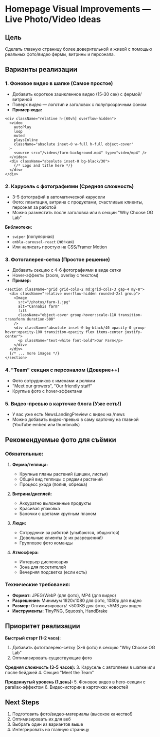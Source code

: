 # Homepage Visual Improvements — Live Photo/Video Ideas

## Цель
Сделать главную страницу более доверительной и живой с помощью реальных фото/видео фермы, витрины и персонала.

## Варианты реализации

### 1. **Фоновое видео в шапке** (Самое простое)
- Добавить короткое зацикленное видео (15-30 сек) с фермой/витриной
- Поверх видео — логотип и заголовок с полупрозрачным фоном
- **Пример кода:**
```tsx
<div className="relative h-[60vh] overflow-hidden">
  <video 
    autoPlay 
    loop 
    muted 
    playsInline 
    className="absolute inset-0 w-full h-full object-cover"
  >
    <source src="/videos/farm-background.mp4" type="video/mp4" />
  </video>
  <div className="absolute inset-0 bg-black/30">
    {/* Logo and title here */}
  </div>
</div>
```

### 2. **Карусель с фотографиями** (Средняя сложность)
- 3-5 фотографий в автоматической карусели
- Фото: плантация, витрина с продуктами, счастливые клиенты, персонал за работой
- Можно разместить после заголовка или в секции "Why Choose OG Lab"

**Библиотеки:**
- `swiper` (популярная)
- `embla-carousel-react` (лёгкая)
- Или написать простую на CSS/Framer Motion

### 3. **Фотогалерея-сетка** (Простое решение)
- Добавить секцию с 4-6 фотографиями в виде сетки
- Hover-эффекты (zoom, overlay с текстом)
- **Пример:**
```tsx
<section className="grid grid-cols-2 md:grid-cols-3 gap-4 my-8">
  <div className="relative overflow-hidden rounded-2xl group">
    <Image 
      src="/photos/farm-1.jpg" 
      alt="Cannabis farm" 
      fill 
      className="object-cover group-hover:scale-110 transition-transform duration-500"
    />
    <div className="absolute inset-0 bg-black/40 opacity-0 group-hover:opacity-100 transition-opacity flex items-center justify-center">
      <p className="text-white font-bold">Our Farm</p>
    </div>
  </div>
  {/* ... more images */}
</section>
```

### 4. **"Team" секция с персоналом** (Доверие++)
- Фото сотрудников с именами и ролями
- "Meet our growers", "Our friendly staff"
- Круглые фото с hover-эффектами

### 5. **Видео-превью в карточке блога** (Уже есть!)
- У вас уже есть NewsLandingPreview с видео на /news
- Можно добавить видео-превью в саму карточку на главной (YouTube embed или thumbnails)

## Рекомендуемые фото для съёмки

### Обязательные:
1. **Ферма/теплица:**
   - Крупные планы растений (шишки, листья)
   - Общий вид теплицы с рядами растений
   - Процесс ухода (полив, обрезка)

2. **Витрина/дисплей:**
   - Аккуратно выложенные продукты
   - Красивая упаковка
   - Баночки с цветами крупным планом

3. **Люди:**
   - Сотрудники за работой (улыбаются, общаются)
   - Довольные клиенты (с их разрешения!)
   - Групповое фото команды

4. **Атмосфера:**
   - Интерьер диспенсария
   - Зона для посетителей
   - Вечерняя подсветка (если есть)

### Технические требования:
- **Формат:** JPEG/WebP (для фото), MP4 (для видео)
- **Разрешение:** Минимум 1920x1080 для фото, 1080p для видео
- **Размер:** Оптимизировать! <500KB для фото, <5MB для видео
- **Инструменты:** TinyPNG, Squoosh, HandBrake

## Приоритет реализации

**Быстрый старт (1-2 часа):**
1. Добавить фотогалерею-сетку (3-6 фото) в секцию "Why Choose OG Lab"
2. Оптимизировать существующие фото

**Средняя сложность (3-5 часов):**
3. Карусель с автоплеем в шапке или после бейджей
4. Секция "Meet the Team"

**Продвинутый уровень (1 день):**
5. Фоновое видео в hero-секции с parallax-эффектом
6. Видео-истории в карточках новостей

## Next Steps
1. Подготовить фото/видео-материалы (высокое качество!)
2. Оптимизировать их для веб
3. Выбрать один из вариантов выше
4. Интегрировать на главную страницу

